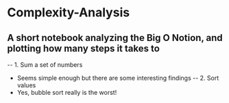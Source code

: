 # Complexity-Analysis
## A short notebook analyzing the Big O Notion, and plotting how many steps it takes to 
-- 1. Sum a set of numbers
  - Seems simple enough but there are some interesting findings
-- 2. Sort values
  - Yes, bubble sort really is the worst!
